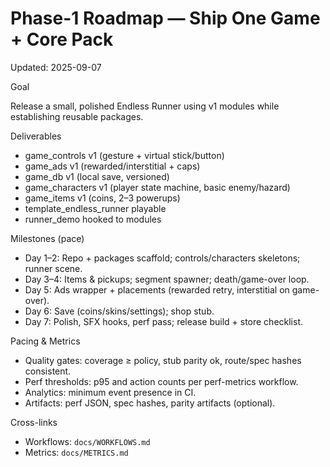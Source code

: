 # Phase-1 Roadmap — Ship One Game + Core Pack

Updated: 2025-09-07

Goal

Release a small, polished Endless Runner using v1 modules while establishing reusable packages.

Deliverables

-    game_controls v1 (gesture + virtual stick/button)
-    game_ads v1 (rewarded/interstitial + caps)
-    game_db v1 (local save, versioned)
-    game_characters v1 (player state machine, basic enemy/hazard)
-    game_items v1 (coins, 2–3 powerups)
-    template_endless_runner playable
-    runner_demo hooked to modules

Milestones (pace)

-    Day 1–2: Repo + packages scaffold; controls/characters skeletons; runner scene.
-    Day 3–4: Items & pickups; segment spawner; death/game-over loop.
-    Day 5: Ads wrapper + placements (rewarded retry, interstitial on game-over).
-    Day 6: Save (coins/skins/settings); shop stub.
-    Day 7: Polish, SFX hooks, perf pass; release build + store checklist.

Pacing & Metrics

-    Quality gates: coverage ≥ policy, stub parity ok, route/spec hashes consistent.
-    Perf thresholds: p95 and action counts per perf-metrics workflow.
-    Analytics: minimum event presence in CI.
-    Artifacts: perf JSON, spec hashes, parity artifacts (optional).

Cross-links

-    Workflows: `docs/WORKFLOWS.md`
-    Metrics: `docs/METRICS.md`
